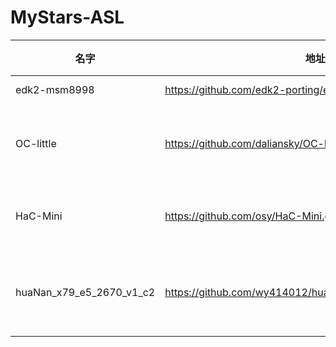 # MyStars-ASL
|          名字          |                          地址                          |星数|                    原始描述                     |语言|                    主题                     |大小 |
|------------------------|--------------------------------------------------------|---:|-------------------------------------------------|----|---------------------------------------------|-----|
|edk2-msm8998            |https://github.com/edk2-porting/edk2-msm8998.git        | 101|                                                 |ASL |                                             |13 KB|
|OC-little               |https://github.com/daliansky/OC-little.git              |1428|ACPI Hotpatch Samples for the OpenCore Bootloader|ASL |bootloader,hackintosh,hotpatch,macos,opencore|29 KB|
|HaC-Mini                |https://github.com/osy/HaC-Mini.git                     |1034|Intel NUC Hades Canyon Hackintosh support        |ASL |                                             |9 KB |
|huaNan_x79_e5_2670_v1_c2|https://github.com/wy414012/huaNan_x79_e5_2670_v1_c2.git|  26|华南x79主板+e52670 v1 c2 Open Core引导           |ASL |                                             |99 KB|
